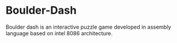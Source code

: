 # Boulder-Dash
Boulder dash is an interactive puzzle game developed in assembly language based on intel 8086 architecture. 
